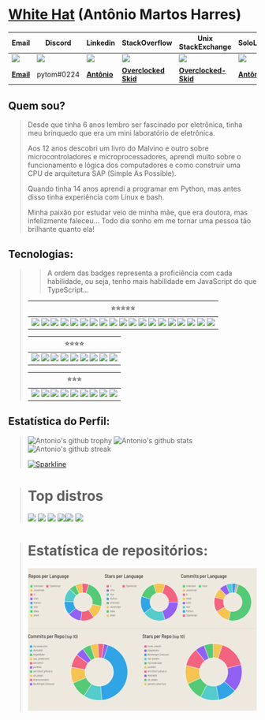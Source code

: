 # [White Hat](https://wh1t3h47.github.io/Ab0utM3) (Antônio Martos Harres)

|                                **Email**                                                                   |  **Discord**   | **Linkedin** | **StackOverflow** | **Unix StackExchange** | **SoloLearn** |
|--------------------------------------------------------------------------------------------------------|------------|-------|------------------|--------------|-----------------------------|
| <img src="https://img.shields.io/badge/Gmail-D14836?style=for-the-badge&logo=gmail&logoColor=white" /> | <img src="https://img.shields.io/badge/Discord-7289DA?style=for-the-badge&logo=discord&logoColor=white" /> | <img src="https://img.shields.io/badge/LinkedIn-0077B5?style=for-the-badge&logo=linkedin&logoColor=white" /> | <img src="https://img.shields.io/badge/Stack_Overflow-FE7A16?style=for-the-badge&logo=stack-overflow&logoColor=white" /> | <img src="https://img.shields.io/badge/StackExchange-%23ffffff.svg?&style=for-the-badge&logo=StackExchange&logoColor=white" /> | <img src="https://img.shields.io/badge/-Sololearn-3a464b?style=for-the-badge&logo=Sololearn&logoColor=white" /> |
|                [**Email**](mailto:tom.mharres@gmail.com)                      | pytom#0224 | [**Antônio**](https://www.linkedin.com/in/ant%C3%B4nio-martos-harres-5b85a91b4/) | [**Overclocked Skid**](https://stackoverflow.com/users/5951911/overclocked-skid) | [**Overclocked-Skid**](https://unix.stackexchange.com/users/144371/overclocked-skid)  | [**Antônio**](https://www.sololearn.com/profile/532145) |
	

## Quem sou?
> Desde que tinha 6 anos lembro ser fascinado por eletrônica, tinha meu brinquedo que era um mini laboratório de eletrônica.
>
> Aos 12 anos descobri um livro do Malvino e outro sobre microcontroladores e microprocessadores, aprendi muito sobre o funcionamento e lógica dos computadores e como construir uma CPU de arquitetura SAP (Simple As Possible).
>
> Quando tinha 14 anos aprendi a programar em Python, mas antes disso tinha experiência com Linux e bash.
> 
> Minha paixão por estudar veio de minha mãe, que era doutora, mas infelizmente faleceu... Todo dia sonho em me tornar uma pessoa tão brilhante quanto ela!

## Tecnologias:
> > A ordem das badges representa a proficiência com cada habilidade, ou seja, tenho mais habilidade em JavaScript do que TypeScript...
> >
>
> | :star::star::star::star::star: |
> |--------------------------------|
> | <img src="https://img.shields.io/badge/JavaScript-323330?style=for-the-badge&logo=javascript&logoColor=F7DF1E" /> <img src="https://img.shields.io/badge/TypeScript-007ACC?style=for-the-badge&logo=typescript&logoColor=white" /> <img src="https://img.shields.io/badge/Python-3776AB?style=for-the-badge&logo=python&logoColor=white" /> <img src="https://img.shields.io/badge/React-20232A?style=for-the-badge&logo=react&logoColor=61DAFB" /> <img src="https://img.shields.io/badge/Sass-CC6699?style=for-the-badge&logo=sass&logoColor=white" /> <img src="https://img.shields.io/badge/Node.js-339933?style=for-the-badge&logo=nodedotjs&logoColor=white" /> <img src="https://img.shields.io/badge/Express.js-000000?style=for-the-badge&logo=express&logoColor=white" /> <img src="https://img.shields.io/badge/HTML5-E34F26?style=for-the-badge&logo=html5&logoColor=white" /> <img src="https://img.shields.io/badge/Bootstrap-563D7C?style=for-the-badge&logo=bootstrap&logoColor=white" /> <img src="https://img.shields.io/badge/CSS3-1572B6?style=for-the-badge&logo=css3&logoColor=white" /> <img src="https://img.shields.io/badge/Git-F05032?style=for-the-badge&logo=git&logoColor=white" /> <img src="https://badges.aleen42.com/src/eslint.svg" height="28"/> <img src="https://badges.aleen42.com/src/webpack.svg" height="28" /> <img src="https://img.shields.io/badge/Visual_Studio-5C2D91?style=for-the-badge&logo=visual%20studio&logoColor=white" /> <img src="https://img.shields.io/badge/npm-CB3837?style=for-the-badge&logo=npm&logoColor=white" /> <img src="https://img.shields.io/badge/Yarn-2C8EBB?style=for-the-badge&logo=yarn&logoColor=white" /> <img src="https://img.shields.io/badge/Jest-C21325?style=for-the-badge&logo=jest&logoColor=white" /> <img src="https://img.shields.io/badge/gimp-5C5543?style=for-the-badge&logo=gimp&logoColor=white" /> <img src="https://camo.githubusercontent.com/082dac1bf6c231aa5a3836d300de8b46ee8c6b0ac9465cfc6aed17b6a0cc5662/68747470733a2f2f73332e65752d776573742d322e616d617a6f6e6177732e636f6d2f646570656e6461626f742d696d616765732f6c6f676f2d776974682d6e616d652d686f72697a6f6e74616c2e7376673f7635" height="28" /> |
>
>  | :star::star::star::star: |
> |-----------------------------|
> | <img src="https://img.shields.io/badge/Shell_Script-121011?style=for-the-badge&logo=gnu-bash&logoColor=white" /> <img src="https://img.shields.io/badge/C-00599C?style=for-the-badge&logo=c&logoColor=white" /> <img src="https://img.shields.io/badge/CMake-064F8C?style=for-the-badge&logo=cmake&logoColor=white" /> <img src="https://img.shields.io/badge/MongoDB-4EA94B?style=for-the-badge&logo=mongodb&logoColor=white" /> <img src="https://img.shields.io/badge/PHP-777BB4?style=for-the-badge&logo=php&logoColor=white" /> <img src="https://img.shields.io/badge/MySQL-00000F?style=for-the-badge&logo=mysql&logoColor=white" /> <img src="https://img.shields.io/badge/PostgreSQL-316192?style=for-the-badge&logo=postgresql&logoColor=white" /> <img src="https://img.shields.io/badge/SQLite-07405E?style=for-the-badge&logo=sqlite&logoColor=white" /> <img src="https://img.shields.io/badge/Vue.js-35495E?style=for-the-badge&logo=vuedotjs&logoColor=4FC08D" /> |
>
>  | :star::star::star: |
>  |--------------------|
> | <img src="https://img.shields.io/badge/Figma-F24E1E?style=for-the-badge&logo=figma&logoColor=white" /> <img src="https://img.shields.io/badge/Nginx-009639?style=for-the-badge&logo=nginx&logoColor=white" /> <img src="https://img.shields.io/badge/Lua-2C2D72?style=for-the-badge&logo=lua&logoColor=white" /> <img src="https://img.shields.io/badge/Numpy-777BB4?style=for-the-badge&logo=numpy&logoColor=white"/> <img src="https://img.shields.io/badge/Pandas-2C2D72?style=for-the-badge&logo=pandas&logoColor=white" /> <img src="https://img.shields.io/badge/Insomnia-5849be?style=for-the-badge&logo=Insomnia&logoColor=white" /> <img src="https://img.shields.io/badge/Inkscape-000000?style=for-the-badge&logo=Inkscape&logoColor=white" /> <img src="https://img.shields.io/badge/Django-092E20?style=for-the-badge&logo=django&logoColor=green" /> <img src="https://img.shields.io/badge/Laravel-FF2D20?style=for-the-badge&logo=laravel&logoColor=white" /> |
>


## Estatística do Perfil:

> ![Antonio's github trophy](https://github-profile-trophy.vercel.app/?username=wh1t3h47&row=1)
> ![Antonio's github stats](https://github-readme-stats.vercel.app/api?username=wh1t3h47)
> ![Antonio's github streak](https://github-readme-streak-stats.herokuapp.com/?user=wh1t3h47)
> 
> [![Sparkline](https://stars.medv.io/wh1t3h47/badges.svg)](https://stars.medv.io/wh1t3h47/badges)

>
> # Top distros
> 
> <img src="https://img.shields.io/badge/Linux-FCC624?style=for-the-badge&logo=linux&logoColor=black"/>
> <img src="https://img.shields.io/badge/Kali_Linux-557C94?style=for-the-badge&logo=kali-linux&logoColor=white" /> <img src="https://img.shields.io/badge/Debian-A81D33?style=for-the-badge&logo=debian&logoColor=white" /> <img src="https://img.shields.io/badge/Android-3DDC84?style=for-the-badge&logo=android&logoColor=white" /><img src="https://img.shields.io/badge/lineageos-167C80?style=for-the-badge&logo=lineageos&logoColor=white" /> <img src="https://img.shields.io/badge/Arch_Linux-1793D1?style=for-the-badge&logo=arch-linux&logoColor=white" />

> # Estatística de repositórios:
> <img src="./Screenshot_2021-07-10 Github Profile Summary - Visualize your GitHub profile.png" />
